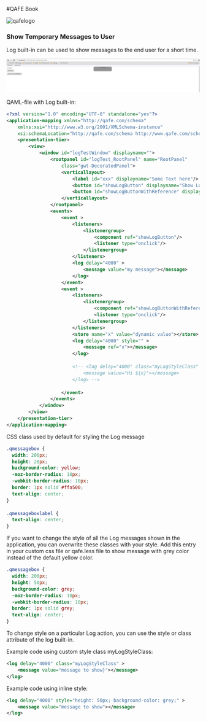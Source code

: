 #QAFE Book

![qafelogo](http://www.qafe.com/wp-content/themes/qafe2013/img/logo.png)

### Show Temporary Messages to User

Log built-in can be used to show messages to the end user for a short time.

![logexample](./assets/images/logMessageExample.png)

QAML-file with Log built-in:
```xml
<?xml version="1.0" encoding="UTF-8" standalone="yes"?>
<application-mapping xmlns="http://qafe.com/schema"
	xmlns:xsi="http://www.w3.org/2001/XMLSchema-instance"
	xsi:schemaLocation="http://qafe.com/schema http://www.qafe.com/schema/application-mapping.xsd">
	<presentation-tier>
		<view>
			<window id="logTestWindow" displayname="">
				<rootpanel id="logTest_RootPanel" name="RootPanel"
					class="gwt-DecoratedPanel">
					<verticallayout>
						<label id="xxx" displayname="Some Text here"/>
						<button id="showLogButton" displayname="Show Log"/>
						<button id="showLogButtonWithReference" displayname="Show Log Using Reference"/>
					</verticallayout>
				</rootpanel>
				<events>
					<event >
						<listeners>
							<listenergroup>
								<component ref="showLogButton"/>
								<listener type="onclick"/>
							</listenergroup>
						</listeners>
						<log delay="4000" >
							<message value="my message"></message>
						</log>
					</event>
					<event >
						<listeners>
							<listenergroup>
								<component ref="showLogButtonWithReference"/>
								<listener type="onclick"/>
							</listenergroup>
						</listeners>
						<store name="x" value="dynamic value"></store>
						<log delay="4000" style="" >
							<message ref="x"></message>
						</log>

						<!-- <log delay="4000" class="myLogStyleClass" >
							<message value="Hi ${x}"></message>
						</log> -->

					</event>
				</events>
			</window>
		</view>
	</presentation-tier>
</application-mapping>

```

CSS class used by default for styling the Log message
```css
.qmessagebox {
  width: 200px;
  height: 20px;
  background-color: yellow;
  -moz-border-radius: 10px;
  -webkit-border-radius: 10px;
  border: 1px solid #ffa500;
  text-align: center;
}

.qmessageboxlabel {
  text-align: center;
}
```

If you want to change the style of all the Log messages shown in the application, you can overwrite these classes with your style.
Add this entry in your custom css file or qafe.less file to show message with grey color instead of the default yellow color.

```css
.qmessagebox {
  width: 200px;
  height: 50px;
  background-color: grey;
  -moz-border-radius: 10px;
  -webkit-border-radius: 10px;
  border: 1px solid grey;
  text-align: center;
}

```

To change style on a particular Log action, you can use the style or class attribute of the log built-in.

Example code using custom style class myLogStyleClass:
```xml
<log delay="4000" class="myLogStyleClass" >
	<message value="message to show}"></message>
</log>
```

Example code using inline style:
```xml
<log delay="4000" style="height: 50px; background-color: grey;" >
	<message value="message to show"></message>
</log>
```
